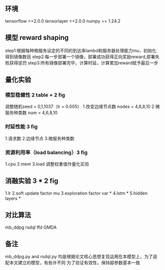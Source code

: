 ## 环境
tensorflow >=2.0.0
tensorlayer >=2.0.0
numpy == 1.24.2

## 模型 reward shaping
step1:根据每种微服务设定的不同的到达率lambd和服务器处理能力mu，初始化得到镜像数目
step2:每一步部署一个镜像，部署成功获得正向奖励reward,部署失败获得惩罚
step3:所有镜像部署完毕，计算时延，计算累加reward赋予最后一步

## 量化实验
### 模型稳健性 2 table + 2 fig
调整随机seed = 0,1,1037（lr = 0.005）
1.改变边缘节点数 nodes = 4,6,8,10 
2.微服务种类数 num = 4,6,8,10
### 时延性能 3 fig
1.请求数
2.边缘节点
3.微服务种类数

### 资源利用率（load balancing）3 fig
1.cpu
2.mem
3.load
调整权重值作量化实验

## 消融实验 3 * 2 fig
1.lr 
2.soft update factor mu
3.exploration factor var *
4.lstm *
5.hidden layers *

## 对比算法
mb_ddpg rsdql ffd GMDA

## 备注
mb_ddpg.py and rsdql.py 均是根据论文核心思想复现运用在本模型上，为了适配本文建立的模型，有些许不同
为了验证有效性，保持超参数基本一致

